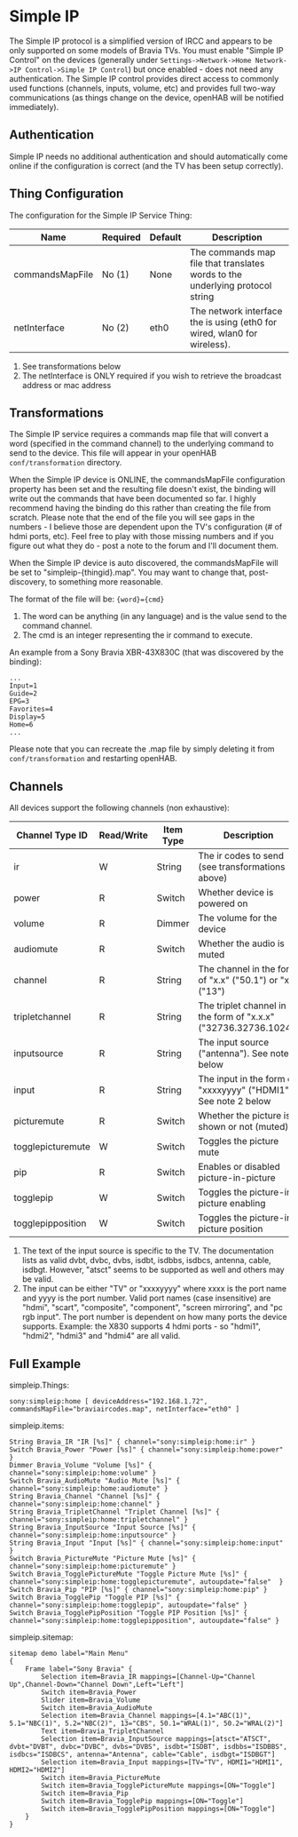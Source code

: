 # Simple IP

The Simple IP protocol is a simplified version of IRCC and appears to be only supported on some models of Bravia TVs.  You must enable "Simple IP Control" on the devices (generally under ```Settings->Network->Home Network->IP Control->Simple IP Control```) but once enabled - does not need any authentication.  The Simple IP control provides direct access to commonly used functions (channels, inputs, volume, etc) and provides full two-way communications (as things change on the device, openHAB will be notified immediately).

## Authentication

Simple IP needs no additional authentication and should automatically come online if the configuration is correct (and the TV has been setup correctly).

## Thing Configuration

The configuration for the Simple IP Service Thing:

| Name            | Required | Default | Description                                                                   |
| --------------- | -------- | ------- | ----------------------------------------------------------------------------- |
| commandsMapFile | No (1)   | None    | The commands map file that translates words to the underlying protocol string |
| netInterface    | No (2)   | eth0    | The network interface the is using (eth0 for wired, wlan0 for wireless).      |

1. See transformations below
2. The netInterface is ONLY required if you wish to retrieve the broadcast address or mac address 

## Transformations

The Simple IP service requires a commands map file that will convert a word (specified in the command channel) to the underlying command to send to the device.  This file will appear in your openHAB ```conf/transformation``` directory.

When the Simple IP device is ONLINE, the commandsMapFile configuration property has been set and the resulting file doesn't exist, the binding will write out the commands that have been documented so far.  I highly recommend having the binding do this rather than creating the file from scratch.  Please note that the end of the file you will see gaps in the numbers - I believe those are dependent upon the TV's configuration (# of hdmi ports, etc).  Feel free to play with those missing numbers and if you figure out what they do - post a note to the forum and I'll document them.

When the Simple IP device is auto discovered, the commandsMapFile will be set to "simpleip-{thingid}.map".  You may want to change that, post-discovery, to something more reasonable.

The format of the file will be:
```{word}={cmd}```

1. The word can be anything (in any language) and is the value send to the command channel.
2. The cmd is an integer representing the ir command to execute.

An example from a Sony Bravia XBR-43X830C (that was discovered by the binding):

```
...
Input=1
Guide=2
EPG=3
Favorites=4
Display=5
Home=6
...
```  

Please note that you can recreate the .map file by simply deleting it from ```conf/transformation``` and restarting openHAB.

## Channels

All devices support the following channels (non exhaustive):

| Channel Type ID   | Read/Write | Item Type | Description                                                     |
| ----------------- | ---------- | --------- | --------------------------------------------------------------- |
| ir                | W          | String    | The ir codes to send (see transformations above)                |
| power             | R          | Switch    | Whether device is powered on                                    |
| volume            | R          | Dimmer    | The volume for the device                                       |
| audiomute         | R          | Switch    | Whether the audio is muted                                      |
| channel           | R          | String    | The channel in the form of "x.x" ("50.1") or "x" ("13")         |
| tripletchannel    | R          | String    | The triplet channel in the form of "x.x.x" ("32736.32736.1024") |
| inputsource       | R          | String    | The input source ("antenna"). See note 1 below                  |
| input             | R          | String    | The input in the form of "xxxxyyyy" ("HDMI1"). See note 2 below |
| picturemute       | R          | Switch    | Whether the picture is shown or not (muted)                     |
| togglepicturemute | W          | Switch    | Toggles the picture mute                                        |
| pip               | R          | Switch    | Enables or disabled picture-in-picture                          |
| togglepip         | W          | Switch    | Toggles the picture-in-picture enabling                         |
| togglepipposition | W          | Switch    | Toggles the picture-in-picture position                         |

1.  The text of the input source is specific to the TV.  The documentation lists as valid dvbt, dvbc, dvbs, isdbt, isdbbs, isdbcs, antenna, cable, isdbgt.  However, "atsct" seems to be supported as well and others may be valid. 
2.  The input can be either "TV" or "xxxxyyyy" where xxxx is the port name and yyyy is the port number.  Valid port names (case insensitive) are "hdmi", "scart", "composite", "component", "screen mirroring", and "pc rgb input".  The port number is dependent on how many ports the device supports.  Example: the X830 supports 4 hdmi ports - so "hdmi1", "hdmi2", "hdmi3" and "hdmi4" are all valid.

## Full Example

simpleip.Things:

```
sony:simpleip:home [ deviceAddress="192.168.1.72", commandsMapFile="braviaircodes.map", netInterface="eth0" ]
```

simpleip.items:

```
String Bravia_IR "IR [%s]" { channel="sony:simpleip:home:ir" }
Switch Bravia_Power "Power [%s]" { channel="sony:simpleip:home:power" }
Dimmer Bravia_Volume "Volume [%s]" { channel="sony:simpleip:home:volume" }
Switch Bravia_AudioMute "Audio Mute [%s]" { channel="sony:simpleip:home:audiomute" }
String Bravia_Channel "Channel [%s]" { channel="sony:simpleip:home:channel" }
String Bravia_TripletChannel "Triplet Channel [%s]" { channel="sony:simpleip:home:tripletchannel" }
String Bravia_InputSource "Input Source [%s]" { channel="sony:simpleip:home:inputsource" }
String Bravia_Input "Input [%s]" { channel="sony:simpleip:home:input" }
Switch Bravia_PictureMute "Picture Mute [%s]" { channel="sony:simpleip:home:picturemute" }
Switch Bravia_TogglePictureMute "Toggle Picture Mute [%s]" { channel="sony:simpleip:home:togglepicturemute", autoupdate="false"  }
Switch Bravia_Pip "PIP [%s]" { channel="sony:simpleip:home:pip" }
Switch Bravia_TogglePip "Toggle PIP [%s]" { channel="sony:simpleip:home:togglepip", autoupdate="false" }
Switch Bravia_TogglePipPosition "Toggle PIP Position [%s]" { channel="sony:simpleip:home:togglepipposition", autoupdate="false" }
```

simpleip.sitemap:

```
sitemap demo label="Main Menu"
{
    Frame label="Sony Bravia" {
        Selection item=Bravia_IR mappings=[Channel-Up="Channel Up",Channel-Down="Channel Down",Left="Left"]
        Switch item=Bravia_Power
        Slider item=Bravia_Volume
        Switch item=Bravia_AudioMute
        Selection item=Bravia_Channel mappings=[4.1="ABC(1)", 5.1="NBC(1)", 5.2="NBC(2)", 13="CBS", 50.1="WRAL(1)", 50.2="WRAL(2)"]
        Text item=Bravia_TripletChannel
        Selection item=Bravia_InputSource mappings=[atsct="ATSCT", dvbt="DVBT", dvbc="DVBC", dvbs="DVBS", isdbt="ISDBT", isdbbs="ISDBBS", isdbcs="ISDBCS", antenna="Antenna", cable="Cable", isdbgt="ISDBGT"]
        Selection item=Bravia_Input mappings=[TV="TV", HDMI1="HDMI1", HDMI2="HDMI2"]
        Switch item=Bravia_PictureMute
        Switch item=Bravia_TogglePictureMute mappings=[ON="Toggle"]
        Switch item=Bravia_Pip
        Switch item=Bravia_TogglePip mappings=[ON="Toggle"]
        Switch item=Bravia_TogglePipPosition mappings=[ON="Toggle"]
    }
}
```
